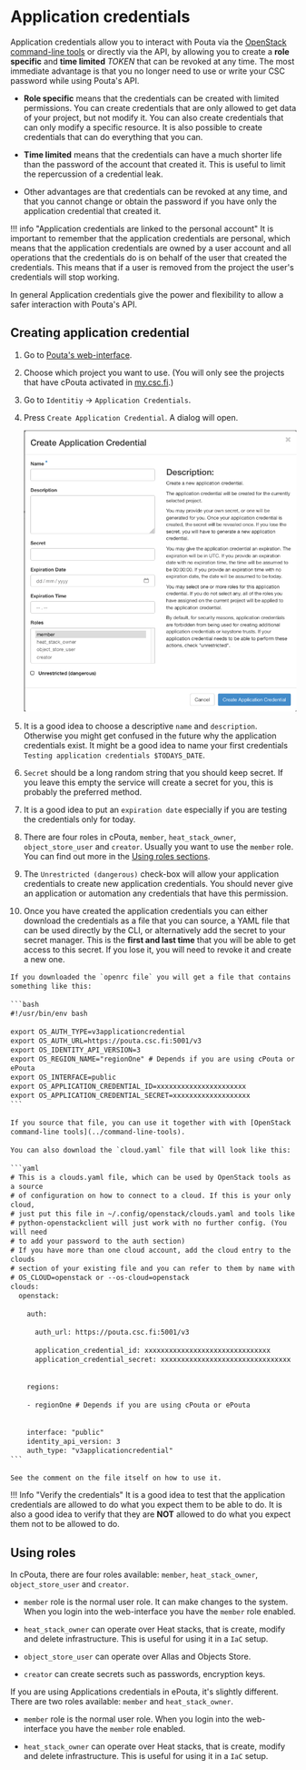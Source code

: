 # Application credentials

Application credentials allow you to interact with Pouta via the [OpenStack command-line tools](../command-line-tools) or directly via the API, by allowing you to create a **role specific** and **time limited** _TOKEN_ that can be revoked at any time. The most immediate advantage is that you no longer need to use or write your CSC password while using Pouta's API.

* **Role specific** means that the credentials can be created with limited permissions. You can create credentials that are only allowed to get data of your project, but not modify it. You can also create credentials that can only modify a specific resource. It is also possible to create credentials that can do everything that you can.

* **Time limited** means that the credentials can have a much shorter life than the password of the account that created it. This is useful to limit the repercussion of a credential leak.

* Other advantages are that credentials can be revoked at any time, and that you cannot change or obtain the password if you have only the application credential that created it.

!!! info "Application credentials are linked to the personal account"
    It is important to remember that the application credentials are personal, which means that the application credentials are owned by a user account and all operations that the credentials do is on behalf of the user that created the credentials. This means that if a user is removed from the project the user's credentials will stop working.

In general Application credentials give the power and flexibility to allow a safer interaction with Pouta's API.

## Creating application credential

1. Go to [Pouta's web-interface](https://pouta.csc.fi/).
2. Choose which project you want to use. (You will only see the projects that have cPouta activated in [my.csc.fi](https://my.csc.fi).)
3. Go to `Identitiy` -> `Application Credentials`.
4. Press `Create Application Credential`. A dialog will open.

    ![Create Application Credential cPouta](../../img/create-application-credential-cpouta.png)

5. It is a good idea to choose a descriptive `name` and `description`. Otherwise you might get confused
in the future why the application credentials exist. It might be a good idea to name your first 
credentials `Testing application credentials $TODAYS_DATE`.
6. `Secret` should be a long random string that you should keep secret. If you leave this empty the
service will create a secret for you, this is probably the preferred method.
7. It is a good idea to put an `expiration date` especially if you are testing the credentials only
for today.
8. There are four roles in cPouta, `member`, `heat_stack_owner`, `object_store_user` and `creator`. Usually you want to use the `member` role. You can find
out more in the [Using roles sections](#using-roles).
9. The `Unrestricted (dangerous)` check-box will allow your application credentials to
create new application credentials. You should never give an application or automation any credentials that have this permission.
10.  Once you have created the application credentials you can either download the credentials as a
file that you can source, a YAML file that can be used directly by the CLI, or alternatively add the secret to your secret manager. This is the **first and last time** that you will be able to get access to this secret. If you lose it, you will need to revoke it and create a new one.

    If you downloaded the `openrc file` you will get a file that contains something like this:

    ```bash
    #!/usr/bin/env bash

    export OS_AUTH_TYPE=v3applicationcredential
    export OS_AUTH_URL=https://pouta.csc.fi:5001/v3
    export OS_IDENTITY_API_VERSION=3
    export OS_REGION_NAME="regionOne" # Depends if you are using cPouta or ePouta
    export OS_INTERFACE=public
    export OS_APPLICATION_CREDENTIAL_ID=xxxxxxxxxxxxxxxxxxxxxx
    export OS_APPLICATION_CREDENTIAL_SECRET=xxxxxxxxxxxxxxxxxxx
    ```

    If you source that file, you can use it together with with [OpenStack command-line tools](../command-line-tools).

    You can also download the `cloud.yaml` file that will look like this:

    ```yaml
    # This is a clouds.yaml file, which can be used by OpenStack tools as a source
    # of configuration on how to connect to a cloud. If this is your only cloud,
    # just put this file in ~/.config/openstack/clouds.yaml and tools like
    # python-openstackclient will just work with no further config. (You will need
    # to add your password to the auth section)
    # If you have more than one cloud account, add the cloud entry to the clouds
    # section of your existing file and you can refer to them by name with
    # OS_CLOUD=openstack or --os-cloud=openstack
    clouds:
      openstack:
        
        auth:
          
          auth_url: https://pouta.csc.fi:5001/v3
          
          application_credential_id: xxxxxxxxxxxxxxxxxxxxxxxxxxxxxxx 
          application_credential_secret: xxxxxxxxxxxxxxxxxxxxxxxxxxxxxxxx 
        
          
        regions:
            
        - regionOne # Depends if you are using cPouta or ePouta
            
          
        interface: "public"
        identity_api_version: 3
        auth_type: "v3applicationcredential"
    ```

    See the comment on the file itself on how to use it.

!!! Info "Verify the credentials"
    It is a good idea to test that the application credentials are allowed to do what you expect them to be able to do. It is also a good idea to verify that they are **NOT** allowed to do what you expect them not to be allowed to do.

## Using roles

In cPouta, there are four roles available: `member`, `heat_stack_owner`, `object_store_user` and `creator`.

* `member` role is the normal user role. It can make changes to the system. When you login into the web-interface you have the `member` role
enabled.

* `heat_stack_owner` can operate over Heat stacks, that is create, modify and delete infrastructure. This is useful for using it in a `IaC` setup. 

* `object_store_user` can operate over Allas and Objects Store.

* `creator` can create secrets such as passwords, encryption keys.

If you are using Applications credentials in ePouta, it's slightly different. There are two roles available: `member` and `heat_stack_owner`.

* `member` role is the normal user role. When you login into the web-interface you have the `member` role enabled.

* `heat_stack_owner` can operate over Heat stacks, that is create, modify and delete infrastructure. This is useful for using it in a `IaC` setup. 

